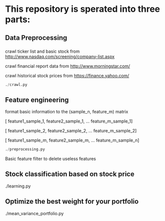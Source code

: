 # This repository is sperated into three parts:

## Data Preprocessing
### 
crawl ticker list and basic stock from http://www.nasdaq.com/screening/company-list.aspx

crawl financial report data from http://www.morningstar.com/

crawl historical stock prices from  https://finance.yahoo.com/

```python
./crawl.py
```

## Feature engineering

format basic information to the (sample_n, feature_m) matrix

[ feature1_sample_1, feature2_sample_1, ... feature_m_sample_1]

[ feature1_sample_2, feature2_sample_2, ... feature_m_sample_2]

[ feature1_sample_m, feature2_sample_m, ... feature_m_sample_n]

```python
./preprocessing.py
```

Basic feature filter to delete useless features


## Stock classification based on stock price

./learning.py
## Optimize the best weight for your portfolio

./mean_variance_portfolio.py
